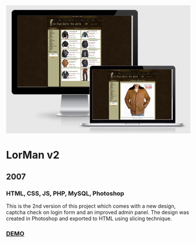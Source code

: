 [![Screenshot](https://github.com/pinco227/lorman-v2/blob/main/images/screenshot.jpg)](https://lorman-v2.herokuapp.com/)
# LorMan v2
## 2007
### HTML, CSS, JS, PHP, MySQL, Photoshop

This is the 2nd version of this project which comes with a new design, captcha check on login form and an improved admin panel. The design was created in Photoshop and exported to HTML using slicing technique.

### [DEMO](https://lorman-v2.herokuapp.com/)